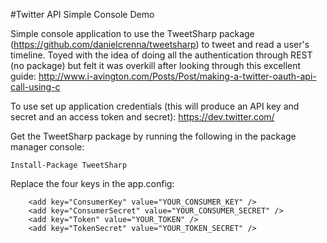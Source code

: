 #Twitter API Simple Console Demo

Simple console application to use the TweetSharp package (https://github.com/danielcrenna/tweetsharp) to tweet and read a user's timeline.  Toyed with the idea of doing all the authentication through REST (no package) but felt it was overkill after looking through this excellent guide: http://www.i-avington.com/Posts/Post/making-a-twitter-oauth-api-call-using-c

To use set up application credentials (this will produce an API key and secret and an access token and secret): https://dev.twitter.com/

Get the TweetSharp package by running the following in the package manager console: 
```
Install-Package TweetSharp
```

Replace the four keys in the app.config:
```
    <add key="ConsumerKey" value="YOUR_CONSUMER_KEY" />
    <add key="ConsumerSecret" value="YOUR_CONSUMER_SECRET" />
    <add key="Token" value="YOUR_TOKEN" />
    <add key="TokenSecret" value="YOUR_TOKEN_SECRET" />
```